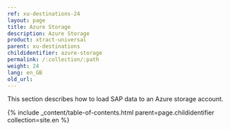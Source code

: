 ```yaml
---
ref: xu-destinations-24
layout: page
title: Azure Storage
description: Azure Storage
product: xtract-universal
parent: xu-destinations
childidentifier: azure-storage
permalink: /:collection/:path
weight: 24
lang: en_GB
old_url: 
---
```


This section describes how to load SAP data to an Azure storage account. 

{% include _content/table-of-contents.html parent=page.childidentifier collection=site.en %}

